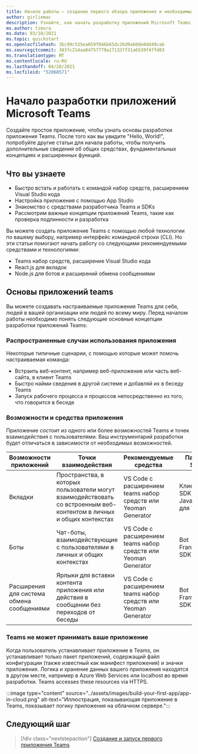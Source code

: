 ```yaml
---
title: Начало работы — создание первого обзора приложения и необходимых условий
author: girliemac
description: Узнайте, как начать разработку приложений Microsoft Teams и настроить среду.
ms.author: timura
ms.date: 03/18/2021
ms.topic: quickstart
ms.openlocfilehash: 3bc99c535ea659f046b65dc26d9a60de0dd49cab
ms.sourcegitcommit: 303fc214aa04757779a171337f31a6539f47fd03
ms.translationtype: MT
ms.contentlocale: ru-RU
ms.lasthandoff: 04/28/2021
ms.locfileid: "52068571"
---
```

# <a name="get-started-with-microsoft-teams-app-development"></a>Начало разработки приложений Microsoft Teams

Создайте простое приложение, чтобы узнать основы разработки приложения Teams. После того как вы увидите "Hello, World!", попробуйте другие статьи для начала работы, чтобы получить дополнительные сведения об общих средствах, фундаментальных концепциях и расширенных функций.



## <a name="what-youll-learn"></a>Что вы узнаете

* Быстро встать и работать с командой набор средств, расширением Visual Studio кода 
* Настройка приложения с помощью App Studio 
* Знакомство с средствами разработчика Teams и SDKs
* Рассмотрим важные концепции приложений Teams, такие как проверка подлинности и разработка

Вы можете создать приложение Teams с помощью любой технологии по вашему выбору, например интерфейс командной строки (CLI). Но эти статьи помогают начать работу со следующими рекомендуемыми средствами и технологиями:

* Teams набор средств, расширение Visual Studio кода
* React.js для вкладок
* Node.js для ботов и расширений обмена сообщениями


## <a name="teams-app-fundamentals"></a>Основы приложений teams

Вы можете создавать настраиваемые приложения Teams для себя, людей в вашей организации или людей по всему миру. Перед началом работы необходимо понять следующие основные концепции разработки приложений Teams:

### <a name="common-app-use-cases"></a>Распространенные случаи использования приложения

Некоторые типичные сценарии, с помощью которые может помочь настраиваемая команда:

* Встраить веб-контент, например веб-приложение или часть веб-сайта, в клиент Teams
* Быстро найми сведения в другой системе и добавляй их в беседу Teams 
* Запуск рабочего процесса и процессов непосредственно из того, что говорится в беседе 

### <a name="app-capabilities-and-tools"></a>Возможности и средства приложения

Приложение состоит из одного или более возможностей Teams и точек взаимодействия с пользователями. Ваш инструментарий разработки будет отличаться в зависимости от необходимых возможностей.

| **Возможности приложений**| **Точки взаимодействия** | **Рекомендуемые средства** | **Пакеты SDK** | **Стеки технологий** |
|--------|--------|--------|--------|--------|
| Вкладки | Пространства, в которых пользователи могут взаимодействовать со встроенным веб-контентом в личных и общих контекстах | VS Code с расширением teams набор средств или Yeoman Generator | Клиентский SDK JavaScript для Teams | Общие веб-технологии (HTML, CSS и JavaScript) или React.js |
| Боты | Чат-боты, взаимодействующие с пользователями в личных и общих контекстах | VS Code с расширением teams набор средств или Yeoman Generator | Bot Franework SDK | Node.js, C# или Python | 
| Расширения для система обмена сообщениями | Ярлыки для вставки контента приложения или действия в сообщении без переходов от беседы | VS Code с расширением teams набор средств или Yeoman Generator | Bot Framework SDK | Node.js, C# или Python |

### <a name="teams-doesnt-host-your-app"></a>Teams не может принимать ваше приложение

Когда пользователь устанавливает приложение в Teams, он устанавливает только пакет приложений, содержащий файл конфигурации (также известный как манифест приложения) и значки приложения. Логика и хранение данных вашего приложения находятся в другом месте, например в Azure Web Services или localhost во время разработки. Teams accesses these resources via HTTPS.

:::image type="content" source="../assets/images/build-your-first-app/app-in-cloud.png" alt-text="Иллюстрация, показывающая приложение в Teams, показывает логику приложения на облачном сервере.":::

## <a name="next-step"></a>Следующий шаг

> [!div class="nextstepaction"]
> [Создание и запуск первого приложения Teams](../build-your-first-app/build-and-run.md)
